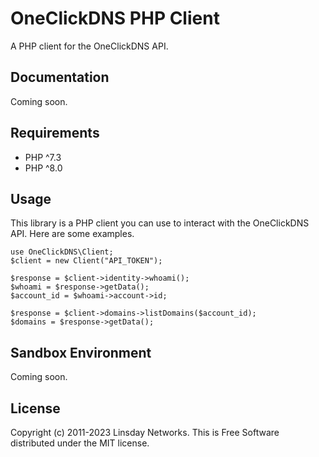 # OneClickDNS PHP Client
A PHP client for the OneClickDNS API.

## Documentation
Coming soon.

## Requirements
* PHP ^7.3
* PHP ^8.0

## Usage
This library is a PHP client you can use to interact with the OneClickDNS API. Here are some examples.
```
use OneClickDNS\Client;
$client = new Client("API_TOKEN");

$response = $client->identity->whoami();
$whoami = $response->getData();
$account_id = $whoami->account->id;

$response = $client->domains->listDomains($account_id);
$domains = $response->getData();
```

## Sandbox Environment
Coming soon.

## License
Copyright (c) 2011-2023 Linsday Networks. This is Free Software distributed under the MIT license.
